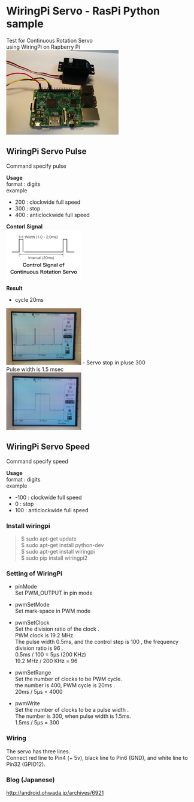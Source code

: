 # WiringPi Servo  - RasPi Python sample

Test for Continuous Rotation Servo <br/>
using WiringPi on Rapberry Pi <br/>
<img src="https://github.com/FabLabKannai/RaspiStudy/blob/master/4_python/docs/raspi_servo.jpg" width="300" /> <br/>

## WiringPi Servo Pulse
Command specify pulse <br/>

**Usage**  <br/>
format : digits <br/>
example <br>
- 200 : clockwide full speed <br>
- 300 : stop <br>
- 400 : anticlockwide full speed <br>

**Contorl Signal**  <br/>
<img src="https://github.com/FabLabKannai/RaspiStudy/blob/master/4_python/docs/servo_control_signal.png" width="200" />

**Result**  <br/>
- cycle 20ms <br/>
<img src="https://github.com/FabLabKannai/RaspiStudy/blob/master/4_python/docs/wiringpi_pwm_cycle_20ms.png" width="200" />
- Servo stop in pluse 300 <br/>
Pulse width is 1.5 msec <br/>
<img src="https://github.com/FabLabKannai/RaspiStudy/blob/master/4_python/docs/wiringpi_pwm_width_1_5ms.png" width="200" />

## WiringPi Servo Speed
Command specify speed <br/>

**Usage**  <br/>
format : digits <br/>
example <br/>
- -100 : clockwide full speed <br/>
- 0 : stop <br/>
- 100 : anticlockwide full speed <br/>

### Install wiringpi
> $ sudo apt-get update <br/>
> $ sudo apt-get install python-dev <br/>
> $ sudo apt-get install wiringpi <br/>
> $ sudo pip install wiringpi2 <br/>

### Setting of WiringPi
- pinMode  <br/>
Set PWM_OUTPUT in pin mode  <br/>

- pwmSetMode  <br/>
Set mark-space in PWM mode  <br/>

- pwmSetClock  <br/>
Set the division ratio of the clock .  <br/>
PWM clock is 19.2 MHz.  <br/>
The pulse width 0.5ms, and the control step is 100 , the frequency division ratio is 96 .  <br/>
0.5ms / 100 = 5μs (200 KHz)  <br/>
19.2 MHz / 200 KHz = 96  <br/>

- pwmSetRange  <br/>
Set the number of clocks to be PWM cycle.  <br/>
the number is 400,  PWM cycle is 20ms .   <br/>
20ms / 5μs = 4000  <br/>

- pwmWrite  <br/>
Set the number of clocks to be a pulse width . <br/>
The number is 300, when pulse width is 1.5ms. <br/>
1.5ms / 5μs = 300 <br/>

### Wiring
The servo has three lines. <br/>
Connect red line to Pin4 (+ 5v), black line to Pin6 (GND), and white line to Pin32 (GPIO12). <br/>

### Blog (Japanese)
http://android.ohwada.jp/archives/6921
